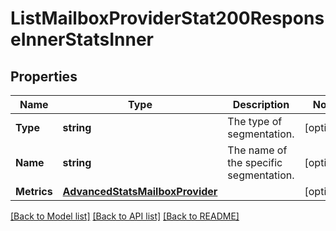 # ListMailboxProviderStat200ResponseInnerStatsInner

## Properties

Name | Type | Description | Notes
------------ | ------------- | ------------- | -------------
**Type** | **string** | The type of segmentation. |[optional] 
**Name** | **string** | The name of the specific segmentation. |[optional] 
**Metrics** | [**AdvancedStatsMailboxProvider**](AdvancedStatsMailboxProvider.md) |  |[optional] 

[[Back to Model list]](../README.md#documentation-for-models) [[Back to API list]](../README.md#documentation-for-api-endpoints) [[Back to README]](../README.md)


